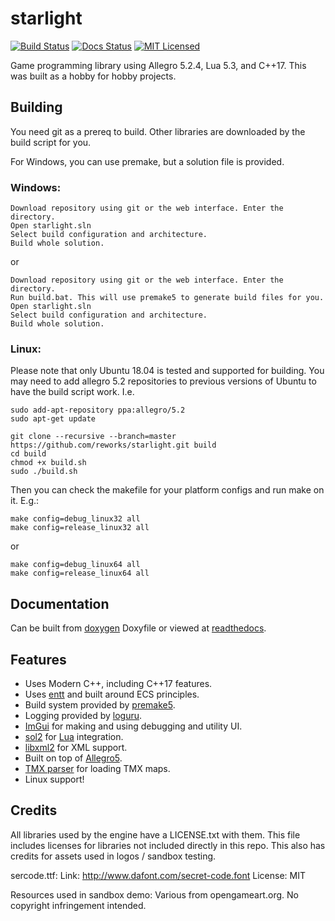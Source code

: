 # starlight

[![Build Status](https://ci.appveyor.com/api/projects/status/ac0ec6gtxl7776y5?svg=true)](https://ci.appveyor.com/project/DomRe/starlight)
[![Docs Status](https://readthedocs.org/projects/starlight/badge/?version=latest)](https://starlight.readthedocs.io/en/latest/?badge=latest)
[![MIT Licensed](https://img.shields.io/badge/license-apache-blue.svg)](./LICENSE.txt)

Game programming library using Allegro 5.2.4, Lua 5.3, and C++17. This was built as a hobby for hobby projects.

## Building
You need git as a prereq to build. Other libraries are downloaded by the build script for you.

For Windows, you can use premake, but a solution file is provided.

### Windows:
```
Download repository using git or the web interface. Enter the directory.
Open starlight.sln
Select build configuration and architecture.
Build whole solution.
```

or

```
Download repository using git or the web interface. Enter the directory.
Run build.bat. This will use premake5 to generate build files for you.
Open starlight.sln
Select build configuration and architecture.
Build whole solution.
```


### Linux:
Please note that only Ubuntu 18.04 is tested and supported for building. 
You may need to add allegro 5.2 repositories to previous versions of Ubuntu to have the build script work. I.e.

```
sudo add-apt-repository ppa:allegro/5.2
sudo apt-get update
```

```
git clone --recursive --branch=master https://github.com/reworks/starlight.git build
cd build
chmod +x build.sh
sudo ./build.sh
```

Then you can check the makefile for your platform configs and run make on it. E.g.:

```
make config=debug_linux32 all
make config=release_linux32 all
```

or

```
make config=debug_linux64 all
make config=release_linux64 all
```


## Documentation
Can be built from [doxygen](https://github.com/reworks/starlight/tree/master/docs) Doxyfile or viewed at [readthedocs](https://starlight.readthedocs.io/en/latest/).


## Features
- Uses Modern C++, including C++17 features.
- Uses [entt](https://github.com/skypjack/entt) and built around ECS principles.
- Build system provided by [premake5](https://premake.github.io/download.html).
- Logging provided by [loguru](https://github.com/emilk/loguru).
- [ImGui](https://github.com/ocornut/imgui) for making and using debugging and utility UI.
- [sol2](https://github.com/ThePhD/sol2) for [Lua](https://www.lua.org/) integration.
- [libxml2](http://xmlsoft.org/downloads.html) for XML support.
- Built on top of [Allegro5](https://liballeg.org/).
- [TMX parser](https://github.com/baylej/tmx) for loading TMX maps.
- Linux support!

## Credits

All libraries used by the engine have a LICENSE.txt with them. This file includes licenses for libraries not included directly in this repo.
This also has credits for assets used in logos / sandbox testing.

sercode.ttf:
	Link: http://www.dafont.com/secret-code.font
	License: MIT


Resources used in sandbox demo:
Various from opengameart.org. No copyright infringement intended.